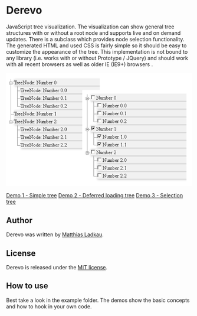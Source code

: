 # Derevo

JavaScript tree visualization. The visualization can show general tree structures with or without a root node and supports live and on demand updates. There is a subclass which provides node selection functionality. The generated HTML and used CSS is fairly simple so it should be easy to customize the appearance of the tree. This implementation is not bound to any library (i.e. works with or without Prototype / JQuery) and should work with all recent browsers as well as older IE (IE9+) browsers .

![Screenshot](https://github.com/krotik/derevo/blob/master/examples/screenshot.png?raw=true)

[Demo 1 - Simple tree](https://rawgit.com/krotik/derevo/master/examples/simple_tree/simple_tree.html)
[Demo 2 - Deferred loading tree](https://rawgit.com/krotik/derevo/master/examples/deferred_loading_tree/deferred_loading_tree.html)
[Demo 3 - Selection tree](https://rawgit.com/krotik/derevo/master/examples/selection_tree/selection_tree.html)

## Author

Derevo was written by [Matthias Ladkau](http://www.ladkau.de).

## License

Derevo is released under the [MIT license](http://mit-license.org).

## How to use

Best take a look in the example folder. The demos show the basic concepts and how to hook in your own code.
